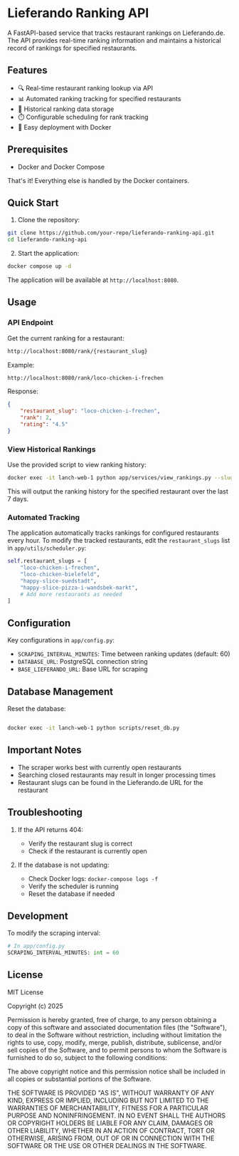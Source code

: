 # Lieferando Ranking API

A FastAPI-based service that tracks restaurant rankings on Lieferando.de. The API provides real-time ranking information and maintains a historical record of rankings for specified restaurants.

## Features

- 🔍 Real-time restaurant ranking lookup via API
- 📊 Automated ranking tracking for specified restaurants
- 📅 Historical ranking data storage
- ⏱️ Configurable scheduling for rank tracking
- 🐳 Easy deployment with Docker

## Prerequisites

- Docker and Docker Compose

That's it! Everything else is handled by the Docker containers.

## Quick Start

1. Clone the repository:
```bash
git clone https://github.com/your-repo/lieferando-ranking-api.git
cd lieferando-ranking-api
```

2. Start the application:
```bash
docker compose up -d
```

The application will be available at `http://localhost:8080`.

## Usage

### API Endpoint

Get the current ranking for a restaurant:
```bash
http://localhost:8080/rank/{restaurant_slug}
```

Example:
```bash
http://localhost:8080/rank/loco-chicken-i-frechen
```

Response:
```json
{
    "restaurant_slug": "loco-chicken-i-frechen",
    "rank": 2,
    "rating": "4.5"
}
```

### View Historical Rankings

Use the provided script to view ranking history:

```bash
docker exec -it lanch-web-1 python app/services/view_rankings.py --slug loco-chicken-i-frechen --days 7
```

This will output the ranking history for the specified restaurant over the last 7 days.


### Automated Tracking

The application automatically tracks rankings for configured restaurants every hour. To modify the tracked restaurants, edit the `restaurant_slugs` list in `app/utils/scheduler.py`:

```python
self.restaurant_slugs = [
    "loco-chicken-i-frechen",
    "loco-chicken-bielefeld",
    "happy-slice-suedstadt",
    "happy-slice-pizza-i-wandsbek-markt",
    # Add more restaurants as needed
]
```

## Configuration

Key configurations in `app/config.py`:
- `SCRAPING_INTERVAL_MINUTES`: Time between ranking updates (default: 60)
- `DATABASE_URL`: PostgreSQL connection string
- `BASE_LIEFERANDO_URL`: Base URL for scraping

## Database Management

Reset the database:
```bash

docker exec -it lanch-web-1 python scripts/reset_db.py
```


## Important Notes

- The scraper works best with currently open restaurants
- Searching closed restaurants may result in longer processing times
- Restaurant slugs can be found in the Lieferando.de URL for the restaurant


## Troubleshooting

1. If the API returns 404:
   - Verify the restaurant slug is correct
   - Check if the restaurant is currently open

2. If the database is not updating:
   - Check Docker logs: `docker-compose logs -f`
   - Verify the scheduler is running
   - Reset the database if needed

## Development

To modify the scraping interval:
```python
# In app/config.py
SCRAPING_INTERVAL_MINUTES: int = 60
```

## License

MIT License

Copyright (c) 2025

Permission is hereby granted, free of charge, to any person obtaining a copy of this software and associated documentation files (the "Software"), to deal in the Software without restriction, including without limitation the rights to use, copy, modify, merge, publish, distribute, sublicense, and/or sell copies of the Software, and to permit persons to whom the Software is furnished to do so, subject to the following conditions:

The above copyright notice and this permission notice shall be included in all copies or substantial portions of the Software.

THE SOFTWARE IS PROVIDED "AS IS", WITHOUT WARRANTY OF ANY KIND, EXPRESS OR IMPLIED, INCLUDING BUT NOT LIMITED TO THE WARRANTIES OF MERCHANTABILITY, FITNESS FOR A PARTICULAR PURPOSE AND NONINFRINGEMENT. IN NO EVENT SHALL THE AUTHORS OR COPYRIGHT HOLDERS BE LIABLE FOR ANY CLAIM, DAMAGES OR OTHER LIABILITY, WHETHER IN AN ACTION OF CONTRACT, TORT OR OTHERWISE, ARISING FROM, OUT OF OR IN CONNECTION WITH THE SOFTWARE OR THE USE OR OTHER DEALINGS IN THE SOFTWARE.